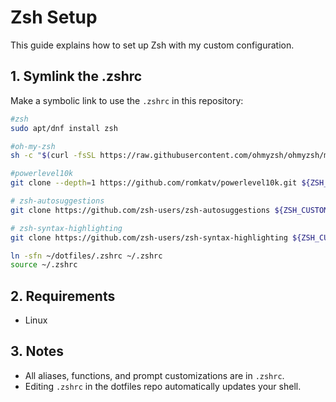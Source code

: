 # Zsh Setup

This guide explains how to set up Zsh with my custom configuration.

## 1. Symlink the .zshrc

Make a symbolic link to use the `.zshrc` in this repository:

```bash
#zsh
sudo apt/dnf install zsh

#oh-my-zsh
sh -c "$(curl -fsSL https://raw.githubusercontent.com/ohmyzsh/ohmyzsh/master/tools/install.sh)"

#powerlevel10k
git clone --depth=1 https://github.com/romkatv/powerlevel10k.git ${ZSH_CUSTOM:-~/.oh-my-zsh/custom}/themes/powerlevel10k

# zsh-autosuggestions
git clone https://github.com/zsh-users/zsh-autosuggestions ${ZSH_CUSTOM:-~/.oh-my-zsh/custom}/plugins/zsh-autosuggestions

# zsh-syntax-highlighting
git clone https://github.com/zsh-users/zsh-syntax-highlighting ${ZSH_CUSTOM:-~/.oh-my-zsh/custom}/plugins/zsh-syntax-highlighting

ln -sfn ~/dotfiles/.zshrc ~/.zshrc
source ~/.zshrc
```

## 2. Requirements

- Linux
## 3. Notes

- All aliases, functions, and prompt customizations are in `.zshrc`.
- Editing `.zshrc` in the dotfiles repo automatically updates your shell.
